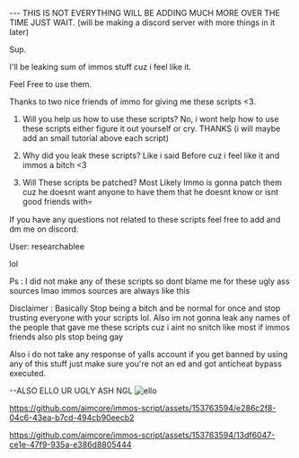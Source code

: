 --- THIS IS NOT EVERYTHING WILL BE ADDING MUCH MORE OVER THE TIME JUST WAIT. (will be making a discord server with more things in it later)


Sup.

I'll be leaking sum of immos stuff cuz i feel like it.

Feel Free to use them.

Thanks to two nice friends of immo for giving me these scripts <3.

1. Will you help us how to use these scripts? No, i wont help how to use these scripts either figure it out yourself or cry. THANKS (i will maybe add an small tutorial above each script)

2. Why did you leak these scripts? Like i said Before cuz i feel like it and immos a bitch <3

3. Will These scripts be patched? Most Likely Immo is gonna patch them cuz he doesnt want anyone to have them  that he doesnt know or isnt good friends with💀

If you have any questions not related to these scripts feel free to add and dm me on discord.
 
User: researchablee

lol

Ps : I did not make any of these scripts so dont blame me for these ugly ass sources lmao immos sources are always like this

Disclaimer : Basically Stop being a bitch and be normal for once and stop trusting everyone with your scripts lol. 
Also im not gonna leak any names of the people that gave me these scripts cuz i aint no snitch like most if immos friends also pls stop being gay

Also i do not take any response of yalls account if you get banned by using any of this stuff just make sure you're not an ed and got anticheat bypass executed.

--ALSO ELLO UR UGLY ASH NGL
![ello](https://github.com/researchablee/immos-script/assets/153763594/20beb211-a814-490d-a304-5ce1f113bff9)


https://github.com/aimcore/immos-script/assets/153763594/e286c2f8-04c6-43ea-b7cd-494cb90eecb2

https://github.com/aimcore/immos-script/assets/153763594/13df6047-ce1e-47f9-935a-e386d8805444




